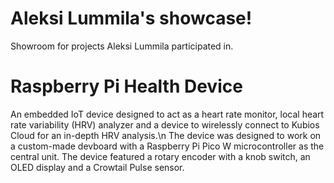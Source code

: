 # Aleksi Lummila's showcase!
Showroom for projects Aleksi Lummila participated in.

# Raspberry Pi Health Device
An embedded IoT device designed to act as a heart rate monitor, local heart rate variability (HRV) analyzer and a device to wirelessly connect to Kubios Cloud for an in-depth HRV analysis.\n
The device was designed to work on a custom-made devboard with a Raspberry Pi Pico W microcontroller as the central unit. The device featured a rotary encoder with a knob switch, an OLED display and a Crowtail Pulse sensor.
